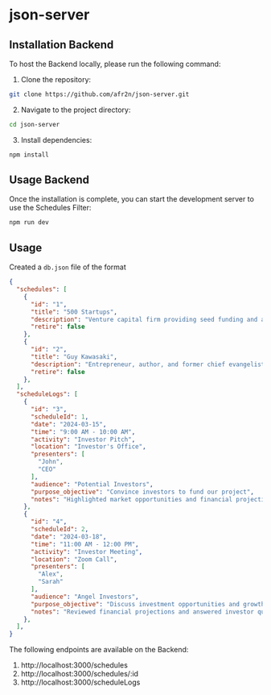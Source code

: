 # json-server

## Installation Backend 
To host the Backend locally, please run the following command:
1. Clone the repository:
```bash
git clone https://github.com/afr2n/json-server.git
```
2. Navigate to the project directory:

```bash
cd json-server
```
3. Install dependencies:

```bash
npm install
```

## Usage Backend
Once the installation is complete, you can start the development server to use the Schedules Filter:

```bash
npm run dev
```

## Usage

Created a `db.json` file of the format

```json
{
  "schedules": [
    {
      "id": "1",
      "title": "500 Startups",
      "description": "Venture capital firm providing seed funding and accelerator programs to startups.",
      "retire": false
    },
    {
      "id": "2",
      "title": "Guy Kawasaki",
      "description": "Entrepreneur, author, and former chief evangelist of Apple.",
      "retire": false
    },
  ],
  "scheduleLogs": [
    {
      "id": "3",
      "scheduleId": 1,
      "date": "2024-03-15",
      "time": "9:00 AM - 10:00 AM",
      "activity": "Investor Pitch",
      "location": "Investor's Office",
      "presenters": [
        "John",
        "CEO"
      ],
      "audience": "Potential Investors",
      "purpose_objective": "Convince investors to fund our project",
      "notes": "Highlighted market opportunities and financial projections."
    },
    {
      "id": "4",
      "scheduleId": 2,
      "date": "2024-03-18",
      "time": "11:00 AM - 12:00 PM",
      "activity": "Investor Meeting",
      "location": "Zoom Call",
      "presenters": [
        "Alex",
        "Sarah"
      ],
      "audience": "Angel Investors",
      "purpose_objective": "Discuss investment opportunities and growth plans",
      "notes": "Reviewed financial projections and answered investor questions."
    },
  ],
}
```

The following endpoints are available on the Backend: 
1. http://localhost:3000/schedules
2. http://localhost:3000/schedules/:id
3. http://localhost:3000/scheduleLogs


